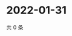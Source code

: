 # 2022-01-31

共 0 条

<!-- BEGIN WEIBO -->
<!-- 最后更新时间 Mon Jan 31 2022 04:00:43 GMT+0800 (China Standard Time) -->

<!-- END WEIBO -->
